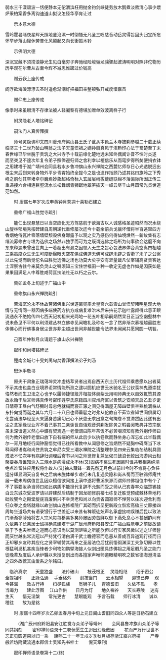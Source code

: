 <!-- { "loadSidebar": true } -->
弱水三千漾碧波一恬便静本无佗渭滨枉用抛金钓剑峡徒劳放木鹅煮淡熬清心事少煨炉采柏案香多离钩速道山拟议怎怪华亭肯让过

　　示本意大德

雪岭瞿昙睹夜星辉天照地鉴沧溟一时彻悟无凡圣三叹慈音动岳灵得旨回头归宝所忘怀举步落山陉休劳普化风颠起又向长街振木铃

　　示佛明大德

深沉宝藏不须捞浪静光生见白毫穷子奔驰经险峻骊龙骧骤起波涛明明对照非佗物历历平观在尔曹从古至今辉不减思惟蹉过价钱高

　　赠云嵚上座传戒

阎浮欲海浪漂漂去圣时遥愈渐潮好把福田亲整顿弘开戒度惜嘉苗

　　赠仰忠上座传戒

像季时来虽眼清不存律法被人轻阇黎有德堪加赠单效波离样子行

　　附灵隐老人塔铭碑记

　　嗣法门人真传拜撰

　　师号灵隐讳印文四川夔州府梁山县王氏子龀从本邑兰木寺披剃参越二十载正续临济三十二世乃破山明翁之法子天童悟祖之嫡孙扇真风于滇黔印心法于蜀楚至丁未春世缘已毕坐脱于贵筑之大兴寺予十载前缘化楚地远未知终偶闻讣音不惮时炎遂　而至突见不遑次年复令弟子照俸迎归师之舍利幸以檀信乐从而窀穸得所矣便捐衣钵之用建塔于湖广靖州会同县若水乡鲁冲旗山永兴禅院之西麓忆师存日心光透脱迥出根尘末后到来转身物外平步青霄始终全提今之是也遗作指顾乃述其铭曰旗岭之下秀峰之前创其窣堵卓尔巍焉妙象超格奇标入玄层层峭拔缝缝联绵不落偏际所因正传三重递接六合相连巨壑流水长松舞烟青狮踞地翠笋插天一嶂云尽千山月圆常光贯世道范如然。

　　时
康熙七年岁次戊申黄钟月蓂凋十荚勒石建立

　　重修广福山胜觉寺疏引

　　能仁出现悬慧日以当空应化无方驾慈航于欲海古以人诚感格圣迹昭然而况水绕山旋林郁境秀按碑建自周朝递代重修屡次迄今十载余前兵戈攘坏僧将半百逃窜四方香烟绝侍瓦片零落墙壁颓毁佛身曝露予以观之实乃感伤何得仙境焕然一新故集有志缁流募修古寺堪为选佛之场然非独手而可为之既谓选佛之场所为何事欲会达磨不向东来释迦未曾出世向上一着超出有漏之因顿入无生之旨心包法界体合真空离四相越三乘虽度众生无生可度断翳眼灭空花俱成佛道无佛可成辟未辟之昏衢了未了之公案以此先觉而后觉佗名曰胜觉选佛之场也功莫大矣乎安有涯量哉凡仗宰辅高贤贵客达士深察古往今来莫负灵山之嘱须知三宝住世福田一种一收定无虚也作如是因获如是果果因满足人中尊胜咸荷匡扶法社无以朽之云尔。

　　癸卯孟冬上旬述于广福山中

　　重修旗山永兴禅院疏引

　　苦海沉沦永不休故劳诸佛重兴世遂离兜率舍皇宫六载雪山曾悟契睹明星观大地情与无情同一器因病多端使药方执方成病复难治末后来拈花示迦叶露颜得此意正眼流通永不绝始传四七西天记初祖来光两地一花五叶相承嗣炳然杲日正当空幽壑林中说未备见不平何以利须建丛林立佛寺见闻瞻礼及称名一念了然非渐次慕檀越最胜志体佛心而行佛事身居尘世亦非尘超出世间非越世能令法界未闻闻共愿同圆一切智。

　　己酉年仲秋月众请题于旗山永兴禅院

　　密印和尚塔铭碑记

　　楚南金城七十叟刘禹甸焚香拜撰法弟子刘汤

　　懋沐手敬书

　　原夫干肃象正瑞蔼坤灵冲虚结萃贤者出焉自西天东土历代祖师乘悲愿以出者莫不示其由也盖白业境界讵常情能所测之逮以圆机应世云水驰名王公钦羡神鬼遵崇犹恪然者而生卫法之心也予以履师捷径箴芥相投体契紫云用明师典无以自效辄赞其源故永贻于后耳师讳真传号密印姓李氏原籍四川叙州府寓以贵筑之安顺天启乙丑岁诞日晴霄正昼白气舒腾时母忽倦就榻而寝正寐之间见得满屋无障四壁俱空熟桃满株从东扑向觉而诞之其年六月二十八日也师垂髫之时弗从佗教自不茹饮省知世间俱属幻化尝诵法华经至火来逼身苦痛切己心不厌患无求出意之句掩卷不觉潸然因此遂有出尘之念家缘世业浑不着己事其二亲谢世自诣观音洞剃发除务之暇尝阅教典并览宗猷虽未深谙道义然心中爌有契焉遇一老僧谓曰陈年茶饭不必苦啜须知有教外别传师曰何为教外别传老僧曰放下自有端的师从此后少以执卷默而静坐身心浑忘如此半载偶尔一宵月地经行闻钟豁悟觉得已往所看教中从闻思修之旨炳然不疑胸中碍膺当下冰释闻得语嵩和尚住贵筑之牟尼次受三潮水禅院之请整理参见四来云集临冬结制具圆戒法不忆次年有病辞归调理后寄书以问之师览修复兼呈偈曰鼓浪长鲸出海游风云相聚要吞舟谁知泳入三潮水是病浸成永不休(又)固病不离生死因离时谁共我相亲纯清绝点难留住应用权将作故人(又)袖未藏锋一着先然无月色过前川今时不肯将心负任运分辉显洞天自复书之后病未脱体举步难行未几复遇灵隐和尚从蜀而至驻锡师庵共居一载未周偶值世乱因众檀信欲同接上滇中遂将曹溪来源而谓师曰佛祖位中有个了不了事要汝承当师曰如此病质不能担代复辞不允勉而受之师从己亥春率众临楚锡挂白云东城次受波罗请以辟建然后结制于回龙砌修前楼七栋复迁胜觉预成棘林草地朽础败甓今之殿堂旋庑百废俱兴不幸灵老和尚以向贵省圆寂师不惮劳以往次迎舍利而归众眷之虔塔就缘以故创旗山连修祖院广其砌而拆垩更新殿立恢宏高楹三丈廊接四周每坐道场共有语录锓行于世盖近以来甚有稗贩徒炫声名承虚接响误赚后昆以致法门渐渐寥薄殆将古人宗风每每移易多矣师屡因劳苦鲜以御下燕处息心不甚酬酢间有久依弟子长亲居士诚捐确意建塔于湖广辰州府黔阳县安江广福山胜觉寺之前陇故请铭于予也夫唯师之道而心意识尚以莫测讵铭之所能欤但以行实家风微以述之详师髫而厌世越出常流冠以严持梵行清白满千武士瞻德容而息恶从善成百异道观行径而归正却邪乡友称其应化之贤宰辅赞其再来之圣居法位后犹前悟彻渊深工夫急切原以性根猛利发机甚疾当锋者少利物如鹏擘海接人似剑出匣具炼佛祖之用足煆凡圣之能门徒晚辈及度后人承炉韛以未授复别出而各擅家声唯师道眼精明吹之数省德海澄清溢之四外故摭其由爰系之尔铭曰。

　临济真宗　　天童独盛　　法传破山　　枝茂根正
　灵隐相继　　绍于密公　　全提祖印　　正脉弘通
　手垂格外　　剑按当门　　云水相望　　迎锋已奔
　观今甚滥　　效古行持　　扫尽狐族　　觅狮子儿
　育德耆旧　　久依不孤　　孝当竭力　　建此浮图
　江山作供　　日月为灯　　地久禅谷　　天长寿陵
　迷有生灭　　悟无涅槃　　常光更古　　慧眼能观
　予言石载　　师行冰清　　诚以稽往　　故为是铭

　　时
康熙十四年岁次乙卯孟春月中旬上元日阖山耆旧同四众人等是日勒石建立

　　　(湖广辰州府黔阳县安江胜觉寺众弟子等靖州
　　会同县鲁冲旗山众弟子等同共捐刻
　　密印禅师语录十二卷伏愿生生迥出幻缘敷因
　　花而严万行世世不忘正见圆道果以归一乘
　康熙二十一年壬戌岁季秋月板存浙江嘉兴府楞
　　严寺般若坊附藏流通本郡信士吴知先书梓士
　　倪天章刊)

　　密印禅师语录卷第十二(终)
